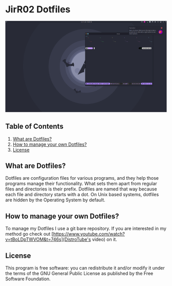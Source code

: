 # JirR02 Dotfiles

![Desktop](Desktop.png)

## Table of Contents

1. [What are Dotfiles?](#what-are-dotfiles)
1. [How to manage your own Dotfiles?](#how-to-manage-your-own-dotfiles)
1. [License](#license)

## What are Dotfiles?

Dotfiles are configuration files for various programs, and they help those programs manage their functionality. What sets them apart from regular files and directories is their prefix. Dotfiles are named that way because each file and directory starts with a dot. On Unix based systems, dotfiles are hidden by the Operating System by default.

## How to manage your own Dotfiles?

To manage my Dotfiles I use a git bare repository. If you are interested in my method go check out [https://www.youtube.com/watch?v=tBoLDpTWVOM&t=746s](DistroTube's video) on it.

## License

This program is free software: you can redistribute it and/or modify it under the terms of the GNU General Public License as published by the Free Software Foundation.
